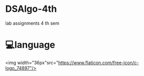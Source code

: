 # DSAlgo-4th
lab assignments 4 th sem
# 💻language
<img width="36px"src="https://www.flaticon.com/free-icon/c-logo_74897"/>
